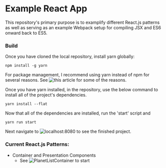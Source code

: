 # Example React App
This repository's primary purpose is to examplify different React.js patterns as well as serving as an example
Webpack setup for compiling JSX and ES6 onward back to ES5.

### Build
Once you have cloned the local repository, install yarn globally:

```
npm install -g yarn
```
For package management, I recommend using yarn instead of npm for several reasons. See ![this article](https://medium.com/@nikjohn/facebooks-yarn-vs-npm-is-yarn-really-better-1890b3ea6515) for some of the reasons.

Once you have yarn installed, in the repository, use the below command to install all of the project's dependencies.
```
yarn install --flat
```

Now that all of the dependencies are installed, run the 'start' script and
```
yarn run start
```

Next navigate to ![localhost:8080](127.0.0.1:8080) to see the finished project.


### Current React.js Patterns:
 - Container and Presentation Components
    - See ![PlanetListContainer](https://github.com/fifty-git/example-react-app/blob/master/src/components/planetListContainer.jsx) to start
